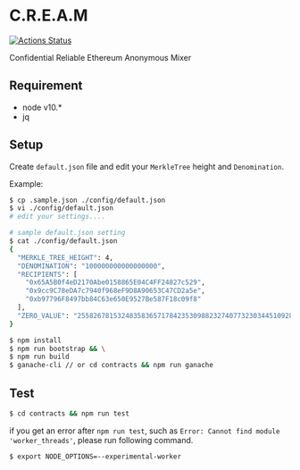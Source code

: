 # C.R.E.A.M

[![Actions Status](https://github.com/couger-inc/cream/workflows/cream%20contract%20test/badge.svg)](https://github.com/couger-inc/cream/actions)

Confidential Reliable Ethereum Anonymous Mixer

## Requirement

* node v10.*
* jq

## Setup

Create `default.json` file and edit your `MerkleTree` height and `Denomination`.

Example:
```bash
$ cp .sample.json ./config/default.json
$ vi ./config/default.json
# edit your settings....

# sample default.json setting
$ cat ./config/default.json
{
  "MERKLE_TREE_HEIGHT": 4,
  "DENOMINATION": "100000000000000000",
  "RECIPIENTS": [
    "0x65A5B0f4eD2170Abe0158865E04C4FF24827c529",
    "0x9cc9C78eDA7c7940f968eF9D8A90653C47CD2a5e",
    "0xb97796F8497bb84C63e650E9527Be587F18c09f8"
  ],
  "ZERO_VALUE": "2558267815324835836571784235309882327407732303445109280607932348234378166811"
}
```

```bash
$ npm install
$ npm run bootstrap && \
$ npm run build
$ ganache-cli // or cd contracts && npm run ganache
```

## Test

```bash
$ cd contracts && npm run test
```

if you get an error after `npm run test`, such as `Error: Cannot find module 'worker_threads'`, please run following command.

```bash
$ export NODE_OPTIONS=--experimental-worker
```
